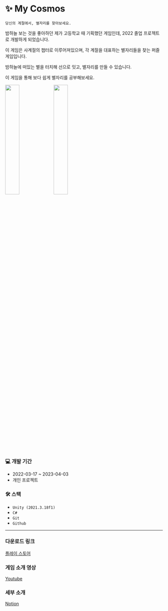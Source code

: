 # ✨ My Cosmos
```
당신의 계절에서, 별자리를 찾아보세요.
```

밤하늘 보는 것을 좋아하던 제가 고등학교 때 기획했던 게임인데, 2022 졸업 프로젝트로 개발하게 되었습니다.  

이 게임은 사계절의 챕터로 이루어져있으며, 각 계절을 대표하는 별자리들을 찾는 퍼즐 게임입니다.

밤하늘에 떠있는 별을 터치해 선으로 잇고, 별자리를 만들 수 있습니다.

이 게임을 통해 보다 쉽게 별자리를 공부해보세요.

<div>
<img width="30%" src="https://user-images.githubusercontent.com/67315989/169975993-df4ad170-454c-445b-b339-f1e53a5ff478.JPG">
<img width="30%" src="https://user-images.githubusercontent.com/67315989/169976724-0d51f78a-73ef-4aab-8890-86adf33021e9.JPG">
</div>

### 💻 개발 기간
- 2022-03-17 ~ 2023-04-03
- 개인 프로젝트

### 🛠 스택
- `Unity (2021.3.18f1)`
- `C#`
- `Git`
- `Github`

---

### 다운로드 링크
[플레이 스토어](https://play.google.com/store/apps/details?id=com.JUHEE.MyCosmos)

### 게임 소개 영상
[Youtube](https://youtube.com/shorts/-PJ5V7esZ9Q?feature=share)

### 세부 소개
[Notion](https://juring.notion.site/My-Cosmos-325d5188a57c400b84f5b599d6032465?pvs=4)
